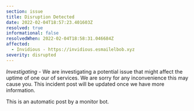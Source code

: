 ```yaml
---
section: issue
title: Disruption Detected
date: 2022-02-04T18:57:23.401603Z
resolved: true
informational: false
resolvedWhen: 2022-02-04T18:58:31.046684Z
affected:
  - Invidious - https://invidious.esmailelbob.xyz
severity: disrupted
---
```

*Investigating* - We are investigating a potential issue that might affect the uptime of one our of services. We are sorry for any inconvenience this may cause you. This incident post will be updated once we have more information.

This is an automatic post by a monitor bot.
        